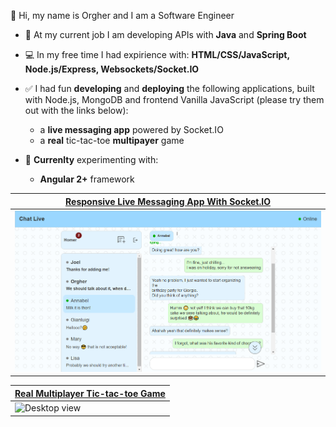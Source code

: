 👋 Hi, my name is Orgher and I am a Software Engineer

- 👷 At my current job I am developing APIs with **Java** and **Spring Boot**

- 💻 In my free time I had expirience with: **HTML/CSS/JavaScript, Node.js/Express, Websockets/Socket.IO**

- ✅ I had fun **developing** and **deploying** the following applications, built with Node.js, MongoDB and frontend Vanilla JavaScript (please try them out with the links below):
  - a **live messaging app** powered by Socket.IO
  - a **real** tic-tac-toe **multipayer** game

- 🌱 **Currenlty** experimenting with:
  - **Angular 2+** framework

| **[<ins>Responsive Live Messaging App With Socket.IO</ins>](https://github.com/orDaor/socket.io-live-chat)** |
| ------------- |
| ![Desktop view](https://github.com/orDaor/socket.io-live-chat/blob/main/assets/desktop-view-3.PNG)  | 

| **[<ins>Real Multiplayer Tic-tac-toe Game</ins>](https://github.com/orDaor/tic-tac-toe-multiplayer-short-polling)** |
| ------------- |
| ![Desktop view](https://github.com/orDaor/tic-tac-toe-multiplayer-short-polling/blob/main/assets/game-view.PNG)  | 
  
<!---
orDaor/orDaor is a ✨ special ✨ repository because its `README.md` (this file) appears on your GitHub profile.
You can click the Preview link to take a look at your changes.
--->
